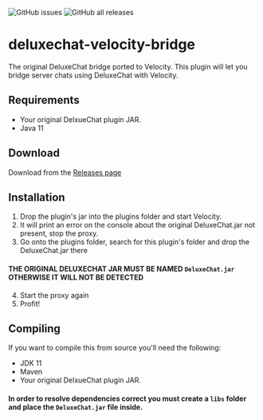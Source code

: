 ![GitHub issues](https://img.shields.io/github/issues-raw/Artuto/deluxechat-velocity-bridge) ![GitHub all releases](https://img.shields.io/github/downloads/Artuto/deluxechat-velocity-bridge/total)

# deluxechat-velocity-bridge

The original DeluxeChat bridge ported to Velocity.
This plugin will let you bridge server chats using DeluxeChat with Velocity.

## Requirements

- Your original DelxueChat plugin JAR.
- Java 11

## Download

Download from the [Releases page](https://github.com/Artuto/deluxechat-velocity-bridge/releases)

## Installation

1. Drop the plugin's jar into the plugins folder and start Velocity.
2. It will print an error on the console about the original DeluxeChat.jar not present, stop the proxy.
3. Go onto the plugins folder, search for this plugin's folder and drop the DeluxeChat.jar there

#### THE ORIGINAL DELUXECHAT JAR MUST BE NAMED `DeluxeChat.jar` OTHERWISE IT WILL NOT BE DETECTED

4. Start the proxy again
5. Profit!

## Compiling

If you want to compile this from source you'll need the following:

- JDK 11
- Maven
- Your original DelxueChat plugin JAR.

#### In order to resolve dependencies correct you must create a `libs` folder and place the `DeluxeChat.jar` file inside.
